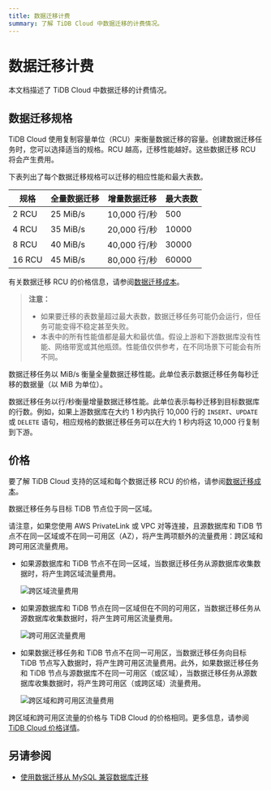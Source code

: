 ```yaml
---
title: 数据迁移计费
summary: 了解 TiDB Cloud 中数据迁移的计费情况。
---
```


# 数据迁移计费

本文档描述了 TiDB Cloud 中数据迁移的计费情况。

## 数据迁移规格

TiDB Cloud 使用复制容量单位（RCU）来衡量数据迁移的容量。创建数据迁移任务时，您可以选择适当的规格。RCU 越高，迁移性能越好。这些数据迁移 RCU 将会产生费用。

下表列出了每个数据迁移规格可以迁移的相应性能和最大表数。

| 规格 | 全量数据迁移 | 增量数据迁移 | 最大表数 |
|---------------|---------------------|---------------------------|-----------------------|
| 2 RCU  | 25 MiB/s | 10,000 行/秒 | 500   |
| 4 RCU  | 35 MiB/s | 20,000 行/秒 | 10000 |
| 8 RCU  | 40 MiB/s | 40,000 行/秒 | 30000 |
| 16 RCU | 45 MiB/s | 80,000 行/秒 | 60000 |

有关数据迁移 RCU 的价格信息，请参阅[数据迁移成本](https://www.pingcap.com/tidb-dedicated-pricing-details/#dm-cost)。

> **注意：**
>
> - 如果要迁移的表数量超过最大表数，数据迁移任务可能仍会运行，但任务可能变得不稳定甚至失败。
> - 本表中的所有性能值都是最大和最优值。假设上游和下游数据库没有性能、网络带宽或其他瓶颈。性能值仅供参考，在不同场景下可能会有所不同。

数据迁移任务以 MiB/s 衡量全量数据迁移性能。此单位表示数据迁移任务每秒迁移的数据量（以 MiB 为单位）。

数据迁移任务以行/秒衡量增量数据迁移性能。此单位表示每秒迁移到目标数据库的行数。例如，如果上游数据库在大约 1 秒内执行 10,000 行的 `INSERT`、`UPDATE` 或 `DELETE` 语句，相应规格的数据迁移任务可以在大约 1 秒内将这 10,000 行复制到下游。

## 价格

要了解 TiDB Cloud 支持的区域和每个数据迁移 RCU 的价格，请参阅[数据迁移成本](https://www.pingcap.com/tidb-cloud-pricing-details/#dm-cost)。

数据迁移任务与目标 TiDB 节点位于同一区域。

请注意，如果您使用 AWS PrivateLink 或 VPC 对等连接，且源数据库和 TiDB 节点不在同一区域或不在同一可用区（AZ），将产生两项额外的流量费用：跨区域和跨可用区流量费用。

- 如果源数据库和 TiDB 节点不在同一区域，当数据迁移任务从源数据库收集数据时，将产生跨区域流量费用。

    ![跨区域流量费用](/media/tidb-cloud/dm-billing-cross-region-fees.png)

- 如果源数据库和 TiDB 节点在同一区域但在不同的可用区，当数据迁移任务从源数据库收集数据时，将产生跨可用区流量费用。

    ![跨可用区流量费用](/media/tidb-cloud/dm-billing-cross-az-fees.png)

- 如果数据迁移任务和 TiDB 节点不在同一可用区，当数据迁移任务向目标 TiDB 节点写入数据时，将产生跨可用区流量费用。此外，如果数据迁移任务和 TiDB 节点与源数据库不在同一可用区（或区域），当数据迁移任务从源数据库收集数据时，将产生跨可用区（或跨区域）流量费用。

    ![跨区域和跨可用区流量费用](/media/tidb-cloud/dm-billing-cross-region-and-az-fees.png)

跨区域和跨可用区流量的价格与 TiDB Cloud 的价格相同。更多信息，请参阅 [TiDB Cloud 价格详情](https://www.pingcap.com/tidb-dedicated-pricing-details/)。

## 另请参阅

- [使用数据迁移从 MySQL 兼容数据库迁移](/tidb-cloud/migrate-from-mysql-using-data-migration.md)

